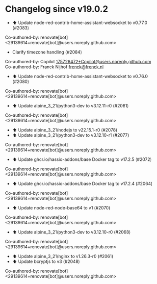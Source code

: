 # Changelog since v19.0.2
- ⬆️ Update node-red-contrib-home-assistant-websocket to v0.77.0 (#2083)

Co-authored-by: renovate[bot] <29139614+renovate[bot]@users.noreply.github.com> 
- Clarify timezone handling (#2084)

Co-authored-by: Copilot <175728472+Copilot@users.noreply.github.com>
Co-authored-by: Franck Nijhof <frenck@frenck.nl> 
- ⬆️ Update node-red-contrib-home-assistant-websocket to v0.76.0 (#2080)

Co-authored-by: renovate[bot] <29139614+renovate[bot]@users.noreply.github.com> 
- ⬆️ Update alpine_3_21/python3-dev to v3.12.11-r0 (#2081)

Co-authored-by: renovate[bot] <29139614+renovate[bot]@users.noreply.github.com> 
- ⬆️ Update alpine_3_21/nodejs to v22.15.1-r0 (#2078) 
- ⬆️ Update alpine_3_21/python3-dev to v3.12.10-r1 (#2077)

Co-authored-by: renovate[bot] <29139614+renovate[bot]@users.noreply.github.com> 
- ⬆️ Update ghcr.io/hassio-addons/base Docker tag to v17.2.5 (#2072)

Co-authored-by: renovate[bot] <29139614+renovate[bot]@users.noreply.github.com> 
- ⬆️ Update ghcr.io/hassio-addons/base Docker tag to v17.2.4 (#2064)

Co-authored-by: renovate[bot] <29139614+renovate[bot]@users.noreply.github.com> 
- ⬆️ Update node-red-node-base64 to v1 (#2070)

Co-authored-by: renovate[bot] <29139614+renovate[bot]@users.noreply.github.com> 
- ⬆️ Update alpine_3_21/python3-dev to v3.12.10-r0 (#2068)

Co-authored-by: renovate[bot] <29139614+renovate[bot]@users.noreply.github.com> 
- ⬆️ Update alpine_3_21/nginx to v1.26.3-r0 (#2061) 
- ⬆️ Update bcryptjs to v3 (#2048)

Co-authored-by: renovate[bot] <29139614+renovate[bot]@users.noreply.github.com> 

